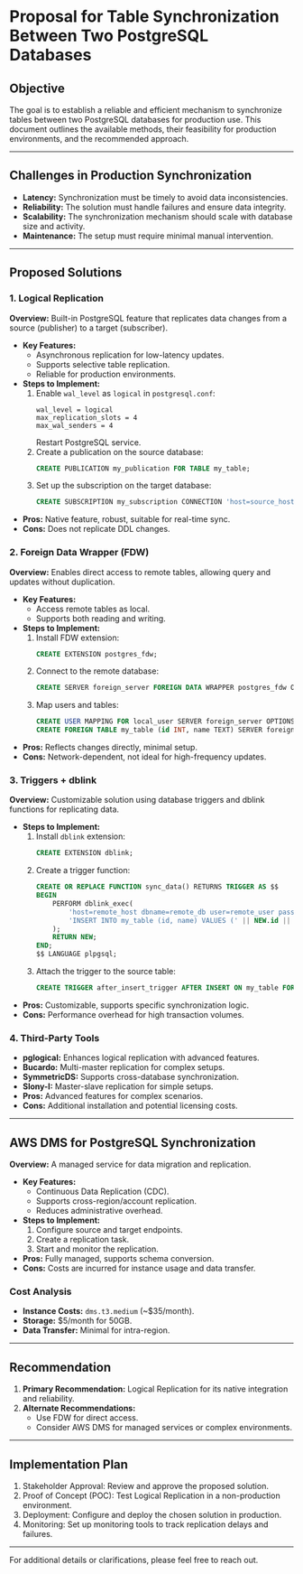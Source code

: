 # Proposal for Table Synchronization Between Two PostgreSQL Databases

## Objective
The goal is to establish a reliable and efficient mechanism to synchronize tables between two PostgreSQL databases for production use. This document outlines the available methods, their feasibility for production environments, and the recommended approach.

---

## Challenges in Production Synchronization
- **Latency:** Synchronization must be timely to avoid data inconsistencies.
- **Reliability:** The solution must handle failures and ensure data integrity.
- **Scalability:** The synchronization mechanism should scale with database size and activity.
- **Maintenance:** The setup must require minimal manual intervention.

---

## Proposed Solutions
### 1. Logical Replication
**Overview:** Built-in PostgreSQL feature that replicates data changes from a source (publisher) to a target (subscriber).
- **Key Features:**
  - Asynchronous replication for low-latency updates.
  - Supports selective table replication.
  - Reliable for production environments.
- **Steps to Implement:**
  1. Enable `wal_level` as `logical` in `postgresql.conf`:
     ```
     wal_level = logical
     max_replication_slots = 4
     max_wal_senders = 4
     ```
     Restart PostgreSQL service.
  2. Create a publication on the source database:
     ```sql
     CREATE PUBLICATION my_publication FOR TABLE my_table;
     ```
  3. Set up the subscription on the target database:
     ```sql
     CREATE SUBSCRIPTION my_subscription CONNECTION 'host=source_host dbname=source_db user=replicator password=your_password' PUBLICATION my_publication;
     ```
- **Pros:** Native feature, robust, suitable for real-time sync.
- **Cons:** Does not replicate DDL changes.

### 2. Foreign Data Wrapper (FDW)
**Overview:** Enables direct access to remote tables, allowing query and updates without duplication.
- **Key Features:**
  - Access remote tables as local.
  - Supports both reading and writing.
- **Steps to Implement:**
  1. Install FDW extension:
     ```sql
     CREATE EXTENSION postgres_fdw;
     ```
  2. Connect to the remote database:
     ```sql
     CREATE SERVER foreign_server FOREIGN DATA WRAPPER postgres_fdw OPTIONS (host 'remote_host', dbname 'remote_db');
     ```
  3. Map users and tables:
     ```sql
     CREATE USER MAPPING FOR local_user SERVER foreign_server OPTIONS (user 'remote_user', password 'remote_password');
     CREATE FOREIGN TABLE my_table (id INT, name TEXT) SERVER foreign_server OPTIONS (schema_name 'public', table_name 'my_table');
     ```
- **Pros:** Reflects changes directly, minimal setup.
- **Cons:** Network-dependent, not ideal for high-frequency updates.

### 3. Triggers + dblink
**Overview:** Customizable solution using database triggers and dblink functions for replicating data.
- **Steps to Implement:**
  1. Install `dblink` extension:
     ```sql
     CREATE EXTENSION dblink;
     ```
  2. Create a trigger function:
     ```sql
     CREATE OR REPLACE FUNCTION sync_data() RETURNS TRIGGER AS $$
     BEGIN
         PERFORM dblink_exec(
             'host=remote_host dbname=remote_db user=remote_user password=remote_password',
             'INSERT INTO my_table (id, name) VALUES (' || NEW.id || ', ' || quote_literal(NEW.name) || ')'
         );
         RETURN NEW;
     END;
     $$ LANGUAGE plpgsql;
     ```
  3. Attach the trigger to the source table:
     ```sql
     CREATE TRIGGER after_insert_trigger AFTER INSERT ON my_table FOR EACH ROW EXECUTE FUNCTION sync_data();
     ```
- **Pros:** Customizable, supports specific synchronization logic.
- **Cons:** Performance overhead for high transaction volumes.

### 4. Third-Party Tools
- **pglogical:** Enhances logical replication with advanced features.
- **Bucardo:** Multi-master replication for complex setups.
- **SymmetricDS:** Supports cross-database synchronization.
- **Slony-I:** Master-slave replication for simple setups.
- **Pros:** Advanced features for complex scenarios.
- **Cons:** Additional installation and potential licensing costs.

---

## AWS DMS for PostgreSQL Synchronization
**Overview:** A managed service for data migration and replication.
- **Key Features:**
  - Continuous Data Replication (CDC).
  - Supports cross-region/account replication.
  - Reduces administrative overhead.
- **Steps to Implement:**
  1. Configure source and target endpoints.
  2. Create a replication task.
  3. Start and monitor the replication.
- **Pros:** Fully managed, supports schema conversion.
- **Cons:** Costs are incurred for instance usage and data transfer.

### Cost Analysis
- **Instance Costs:** `dms.t3.medium` (~$35/month).
- **Storage:** $5/month for 50GB.
- **Data Transfer:** Minimal for intra-region.

---

## Recommendation
1. **Primary Recommendation:** Logical Replication for its native integration and reliability.
2. **Alternate Recommendations:**
   - Use FDW for direct access.
   - Consider AWS DMS for managed services or complex environments.

---

## Implementation Plan
1. Stakeholder Approval: Review and approve the proposed solution.
2. Proof of Concept (POC): Test Logical Replication in a non-production environment.
3. Deployment: Configure and deploy the chosen solution in production.
4. Monitoring: Set up monitoring tools to track replication delays and failures.

---

For additional details or clarifications, please feel free to reach out.

